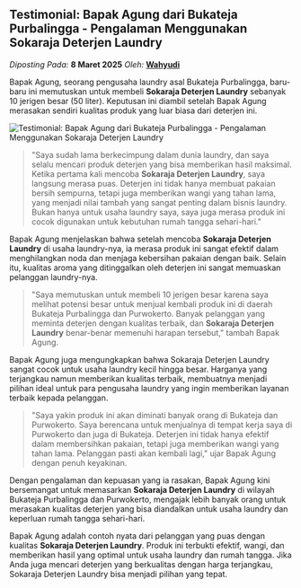 ## Testimonial: Bapak Agung dari Bukateja Purbalingga - Pengalaman Menggunakan Sokaraja Deterjen Laundry
_Diposting Pada:_ **8 Maret 2025**
_Oleh:_  [**Wahyudi**](https://bandarlaundry.github.io/blog/menu/wahyudi.html)

Bapak Agung, seorang pengusaha laundry asal Bukateja Purbalingga, baru-baru ini memutuskan untuk membeli **Sokaraja Deterjen Laundry** sebanyak 10 jerigen besar (50 liter). Keputusan ini diambil setelah Bapak Agung merasakan sendiri kualitas produk yang luar biasa dari deterjen ini. 

![Testimonial: Bapak Agung dari Bukateja Purbalingga - Pengalaman Menggunakan Sokaraja Deterjen Laundry](/blog/images/bl-sokaraja-deterjen-laundry.webp)

> "Saya sudah lama berkecimpung dalam dunia laundry, dan saya selalu mencari produk deterjen yang bisa memberikan hasil maksimal. Ketika pertama kali mencoba **Sokaraja Deterjen Laundry**, saya langsung merasa puas. Deterjen ini tidak hanya membuat pakaian bersih sempurna, tetapi juga memberikan wangi yang tahan lama, yang menjadi nilai tambah yang sangat penting dalam bisnis laundry. Bukan hanya untuk usaha laundry saya, saya juga merasa produk ini cocok digunakan untuk kebutuhan rumah tangga sehari-hari."

Bapak Agung menjelaskan bahwa setelah mencoba **Sokaraja Deterjen Laundry** di usaha laundry-nya, ia merasa produk ini sangat efektif dalam menghilangkan noda dan menjaga kebersihan pakaian dengan baik. Selain itu, kualitas aroma yang ditinggalkan oleh deterjen ini sangat memuaskan pelanggan laundry-nya.

> "Saya memutuskan untuk membeli 10 jerigen besar karena saya melihat potensi besar untuk menjual kembali produk ini di daerah Bukateja Purbalingga dan Purwokerto. Banyak pelanggan yang meminta deterjen dengan kualitas terbaik, dan **Sokaraja Deterjen Laundry** benar-benar memenuhi harapan tersebut," tambah Bapak Agung.

Bapak Agung juga mengungkapkan bahwa Sokaraja Deterjen Laundry sangat cocok untuk usaha laundry kecil hingga besar. Harganya yang terjangkau namun memberikan kualitas terbaik, membuatnya menjadi pilihan ideal untuk para pengusaha laundry yang ingin memberikan layanan terbaik kepada pelanggan.

> "Saya yakin produk ini akan diminati banyak orang di Bukateja dan Purwokerto. Saya berencana untuk menjualnya di tempat kerja saya di Purwokerto dan juga di Bukateja. Deterjen ini tidak hanya efektif dalam membersihkan pakaian, tetapi juga memberikan wangi yang tahan lama. Pelanggan pasti akan kembali lagi," ujar Bapak Agung dengan penuh keyakinan.

Dengan pengalaman dan kepuasan yang ia rasakan, Bapak Agung kini bersemangat untuk memasarkan **Sokaraja Deterjen Laundry** di wilayah Bukateja Purbalingga dan Purwokerto, mengajak lebih banyak orang untuk merasakan kualitas deterjen yang bisa diandalkan untuk usaha laundry dan keperluan rumah tangga sehari-hari.

Bapak Agung adalah contoh nyata dari pelanggan yang puas dengan kualitas **Sokaraja Deterjen Laundry**. Produk ini terbukti efektif, wangi, dan memberikan hasil yang optimal untuk usaha laundry dan rumah tangga. Jika Anda juga mencari deterjen yang berkualitas dengan harga terjangkau, Sokaraja Deterjen Laundry bisa menjadi pilihan yang tepat.
